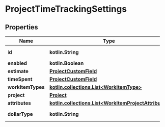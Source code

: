 
# ProjectTimeTrackingSettings

## Properties
Name | Type | Description | Notes
------------ | ------------- | ------------- | -------------
**id** | **kotlin.String** |  |  [optional] [readonly]
**enabled** | **kotlin.Boolean** |  |  [optional]
**estimate** | [**ProjectCustomField**](ProjectCustomField.md) |  |  [optional]
**timeSpent** | [**ProjectCustomField**](ProjectCustomField.md) |  |  [optional]
**workItemTypes** | [**kotlin.collections.List&lt;WorkItemType&gt;**](WorkItemType.md) |  |  [optional]
**project** | [**Project**](Project.md) |  |  [optional]
**attributes** | [**kotlin.collections.List&lt;WorkItemProjectAttribute&gt;**](WorkItemProjectAttribute.md) |  |  [optional]
**dollarType** | **kotlin.String** |  |  [optional] [readonly]



